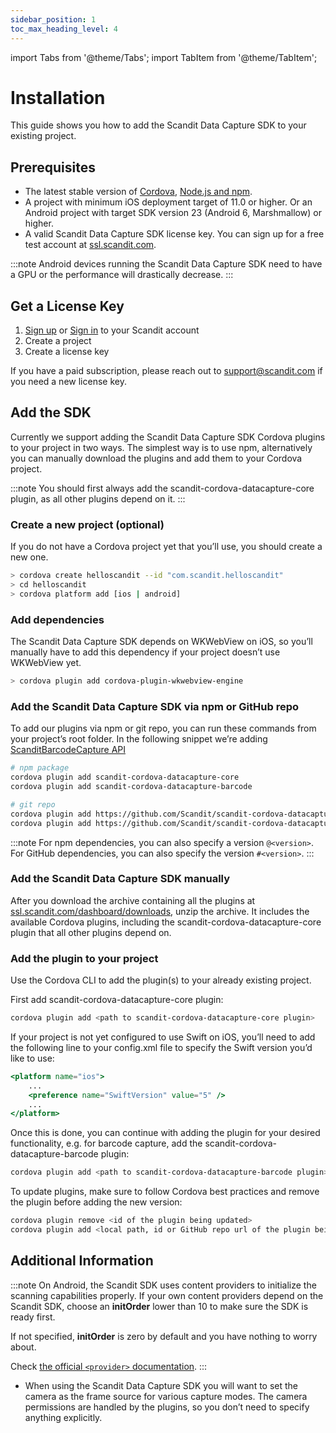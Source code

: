 ```yaml
---
sidebar_position: 1
toc_max_heading_level: 4
---
```


import Tabs from '@theme/Tabs';
import TabItem from '@theme/TabItem';

# Installation

This guide shows you how to add the Scandit Data Capture SDK to your existing project.

## Prerequisites

- The latest stable version of [Cordova](https://github.com/apache/cordova-cli#installation), [Node.js and npm](https://nodejs.org/en/download/).
- A project with minimum iOS deployment target of 11.0 or higher. Or an Android project with target SDK version 23 (Android 6, Marshmallow) or higher.
- A valid Scandit Data Capture SDK license key. You can sign up for a free test account at [ssl.scandit.com](https://ssl.scandit.com/dashboard/sign-up?p=test&utm%5Fsource=documentation).

:::note
Android devices running the Scandit Data Capture SDK need to have a GPU or the performance will drastically decrease.
:::

## Get a License Key

1. [Sign up](https://ssl.scandit.com/dashboard/sign-up?p=test) or [Sign in](https://ssl.scandit.com/dashboard/sign-in) to your Scandit account
2. Create a project
3. Create a license key

If you have a paid subscription, please reach out to [support@scandit.com](mailto:support%40scandit.com) if you need a new license key.

## Add the SDK

Currently we support adding the Scandit Data Capture SDK Cordova plugins to your project in two ways. The simplest way is to use npm, alternatively you can manually download the plugins and add them to your Cordova project.

:::note
You should first always add the scandit-cordova-datacapture-core plugin, as all other plugins depend on it.
:::

### Create a new project (optional)

If you do not have a Cordova project yet that you’ll use, you should create a new one.

```sh
> cordova create helloscandit --id "com.scandit.helloscandit"
> cd helloscandit
> cordova platform add [ios | android]
```

### Add dependencies

The Scandit Data Capture SDK depends on WKWebView on iOS, so you’ll manually have to add this dependency if your project doesn’t use WKWebView yet.

```sh
> cordova plugin add cordova-plugin-wkwebview-engine
```

### Add the Scandit Data Capture SDK via npm or GitHub repo

To add our plugins via npm or git repo, you can run these commands from your project’s root folder. In the following snippet we’re adding [ScanditBarcodeCapture API](barcode-capture/api.html)

```sh
# npm package
cordova plugin add scandit-cordova-datacapture-core
cordova plugin add scandit-cordova-datacapture-barcode

# git repo
cordova plugin add https://github.com/Scandit/scandit-cordova-datacapture-core.git
cordova plugin add https://github.com/Scandit/scandit-cordova-datacapture-barcode.git
```

:::note
For npm dependencies, you can also specify a version `@<version>`. For GitHub dependencies, you can also specify the version `#<version>`.
:::

### Add the Scandit Data Capture SDK manually

After you download the archive containing all the plugins at [ssl.scandit.com/dashboard/downloads](https://ssl.scandit.com/dashboard/downloads), unzip the archive. It includes the available Cordova plugins, including the scandit-cordova-datacapture-core plugin that all other plugins depend on.

### Add the plugin to your project

Use the Cordova CLI to add the plugin(s) to your already existing project.

First add scandit-cordova-datacapture-core plugin:

```sh
cordova plugin add <path to scandit-cordova-datacapture-core plugin>
```

If your project is not yet configured to use Swift on iOS, you’ll need to add the following line to your config.xml file to specify the Swift version you’d like to use:

```jsx
<platform name="ios">
	...
	<preference name="SwiftVersion" value="5" />
	...
</platform>
```

Once this is done, you can continue with adding the plugin for your desired functionality, e.g. for barcode capture, add the scandit-cordova-datacapture-barcode plugin:

```sh
cordova plugin add <path to scandit-cordova-datacapture-barcode plugin>
```

To update plugins, make sure to follow Cordova best practices and remove the plugin before adding the new version:

```sh
cordova plugin remove <id of the plugin being updated>
cordova plugin add <local path, id or GitHub repo url of the plugin being updated>
```

## Additional Information

:::note
On Android, the Scandit SDK uses content providers to initialize the scanning capabilities properly. If your own content providers depend on the Scandit SDK, choose an **initOrder** lower than 10 to make sure the SDK is ready first.

If not specified, **initOrder** is zero by default and you have nothing to worry about.

Check [the official `<provider>` documentation](https://developer.android.com/guide/topics/manifest/provider-element).
:::

- When using the Scandit Data Capture SDK you will want to set the camera as the frame source for various capture modes. The camera permissions are handled by the plugins, so you don’t need to specify anything explicitly.
